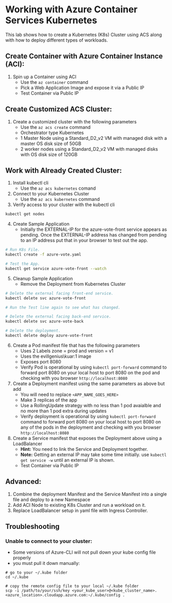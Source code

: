 # Working with Azure Container Services Kubernetes

This lab shows how to create a Kubernetes (K8s) Cluster using ACS along with how to deploy different types of workloads.

## Create Container with Azure Container Instance (ACI):

1. Spin up a Container using ACI
    * Use the ``az container`` command
    * Pick a Web Application Image and expose it via a Public IP
    * Test Container via Public IP

## Create Customized ACS Cluster:

1. Create a customized cluster with the following parameters
    * Use the ``az acs create`` command
    * Orchestrator type Kubernetes
    * 1 Master Node using a Standard_D2_v2 VM with managed disk with a master OS disk size of 50GB
    * 2 worker nodes using a Standard_D2_v2 VM with managed disks with OS disk size of 120GB

## Work with Already Created Cluster:

1. Install kubectl cli
    * Use the ``az acs kubernetes`` comand
2. Connect to your Kubernetes Cluster
    * Use the ``az acs kubernetes`` command
3. Verify access to your cluster with the kubectl cli
```bash
kubectl get nodes
```
4. Create Sample Application
    * Initially the EXTERNAL-IP for the azure-vote-front service appears as pending. Once the EXTERNAL-IP address has changed from pending to an IP address put that in your browser to test out the app.
```bash
# Run K8s File.
kubectl create -f azure-vote.yaml

# Test the App.
kubectl get service azure-vote-front --watch
```
5. Cleanup Sample Application
    * Remove the Deployment from Kubernetes Cluster
```bash
# Delete the external facing front-end service.
kubectl delete svc azure-vote-front

# Run the Test line again to see what has changed.

# Delete the external facing back-end service.
kubectl delete svc azure-vote-back

# Delete the deployment.
kubectl delete deploy azure-vote-front
```
6. Create a Pod manifest file that has the following parameters
    * Uses 2 Labels zone = prod and version = v1
    * Uses the evillgenius\kuar:1 image
    * Exposes port 8080
    * Verify Pod is operational by using ``kubectl port-forward`` command to forward port 8080 on your local host to port 8080 on the pod and checking with you browser ``http://localhost:8080``
7. Create a Deployment manifest using the same parameters as above but add
    * You will need to replace ``<APP_NAME_GOES_HERE>``
    * Make 3 replicas of the app
    * Use a RollingUpdate strategy with no less than 1 pod avaialble and no more than 1 pod extra during updates
    * Verify deployment is operational by using ``kubectl port-forward`` command to forward port 8080 on your local host to port 8080 on any of the pods in the deployment and checking with you browser ``http://localhost:8080``
8. Create a Service manifest that exposes the Deployment above using a LoadBalancer
    * **Hint:** You need to link the Service and Deployment together.
    * **Note:** Getting an external IP may take some time initially. use ``kubectl get service -w`` until an external IP is shown.
    * Test Container via Public IP

## Advanced:

1. Combine the deployment Manifest and the Service Manifest into a single file and deploy to a new Namespace
2. Add ACI Node to existing K8s Cluster and run a workload on it.
3. Replace LoadBalancer setup in yaml file with Ingress Controller.

## Troubleshooting

### Unable to connect to your cluster:
- Some versions of Azure-CLI will not pull down your kube config file properly
- you must pull it down manually:

```:bash
# go to your ~/.kube folder
cd ~/.kube

# copy the remote config file to your local ~/.kube folder
scp -i /path/to/your/ssh/key <your_kube_user>@<kube_cluster_name>.<azure_location>.cloudapp.azure.com:~/.kube/config .
```
